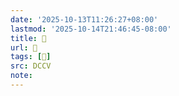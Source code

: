 ```yaml
---
date: '2025-10-13T11:26:27+08:00'
lastmod: '2025-10-14T21:46:45-08:00'
title: 󰐦
url: 󰐦
tags: [𠯑]
src: DCCV
note:
---
```

